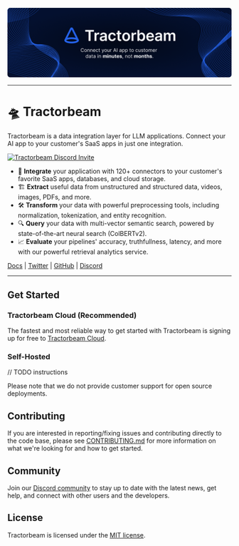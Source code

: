 ![Tractorbeam Header Image](/header.png)

----

# 🛸 Tractorbeam

Tractorbeam is a data integration layer for LLM applications. Connect your AI app to your customer's SaaS apps in just one integration.

[![Tractorbeam Discord Invite](https://img.shields.io/discord/1201962167767932978?color=%237289DA&label=chat&logo=discord&logoColor=white)](https://tractorbeam.ai/discord)


- 🔗 **Integrate** your application with 120+ connectors to your customer's favorite SaaS apps, databases, and cloud storage.
- 🏗️ **Extract** useful data from unstructured and structured data, videos, images, PDFs, and more.
- 🛠 **Transform** your data with powerful preprocessing tools, including normalization, tokenization, and entity recognition.
- 🔍 **Query** your data with multi-vector semantic search, powered by state-of-the-art neural search (ColBERTv2).
- 📈 **Evaluate** your pipelines' accuracy, truthfullness, latency, and more with our powerful retrieval analytics service.

[Docs](https://tractorbeam.ai/docs) | [Twitter](https://tractorbeam.ai/twitter) | [GitHub](https://tractorbeam.ai/github-org) | [Discord](https://tractorbeam.ai/discord)

----

## Get Started

### Tractorbeam Cloud (Recommended)

The fastest and most reliable way to get started with Tractorbeam is signing up for free to [Tractorbeam Cloud](https://tractorbeam.ai/).

### Self-Hosted

// TODO instructions

Please note that we do not provide customer support for open source deployments. 

## Contributing

If you are interested in reporting/fixing issues and contributing directly to the code base, please see [CONTRIBUTING.md](CONTRIBUTING.md) for more information on what we're looking for and how to get started.

## Community

Join our [Discord community](https://tractorbeam.ai/discord) to stay up to date with the latest news, get help, and connect with other users and the developers.


## License

Tractorbeam is licensed under the [MIT license](https://github.com/tractorbeamai/tractorbeam/blob/main/LICENSE).


